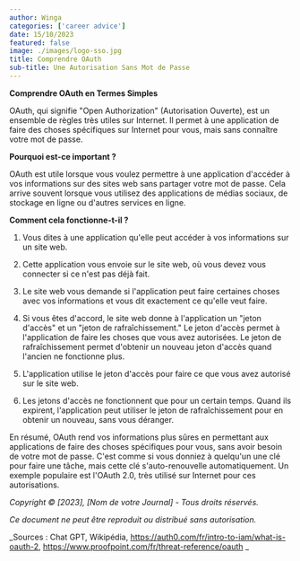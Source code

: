 ```yaml
---
author: Winga
categories: ['career advice']
date: 15/10/2023
featured: false
image: ./images/logo-sso.jpg
title: Comprendre OAuth
sub-title: Une Autorisation Sans Mot de Passe
---
```


**Comprendre OAuth en Termes Simples**

OAuth, qui signifie "Open Authorization" (Autorisation Ouverte), est un ensemble de règles très utiles sur Internet. Il permet à une application de faire des choses spécifiques sur Internet pour vous, mais sans connaître votre mot de passe.

**Pourquoi est-ce important ?**

OAuth est utile lorsque vous voulez permettre à une application d'accéder à vos informations sur des sites web sans partager votre mot de passe. Cela arrive souvent lorsque vous utilisez des applications de médias sociaux, de stockage en ligne ou d'autres services en ligne.

**Comment cela fonctionne-t-il ?**

1. Vous dites à une application qu'elle peut accéder à vos informations sur un site web.

2. Cette application vous envoie sur le site web, où vous devez vous connecter si ce n'est pas déjà fait.

3. Le site web vous demande si l'application peut faire certaines choses avec vos informations et vous dit exactement ce qu'elle veut faire.

4. Si vous êtes d'accord, le site web donne à l'application un "jeton d'accès" et un "jeton de rafraîchissement." Le jeton d'accès permet à l'application de faire les choses que vous avez autorisées. Le jeton de rafraîchissement permet d'obtenir un nouveau jeton d'accès quand l'ancien ne fonctionne plus.

5. L'application utilise le jeton d'accès pour faire ce que vous avez autorisé sur le site web.

6. Les jetons d'accès ne fonctionnent que pour un certain temps. Quand ils expirent, l'application peut utiliser le jeton de rafraîchissement pour en obtenir un nouveau, sans vous déranger.

En résumé, OAuth rend vos informations plus sûres en permettant aux applications de faire des choses spécifiques pour vous, sans avoir besoin de votre mot de passe. C'est comme si vous donniez à quelqu'un une clé pour faire une tâche, mais cette clé s'auto-renouvelle automatiquement. Un exemple populaire est l'OAuth 2.0, très utilisé sur Internet pour ces autorisations.

_Copyright © [2023], [Nom de votre Journal] - Tous droits réservés._

_Ce document ne peut être reproduit ou distribué sans autorisation._

_Sources : Chat GPT, Wikipédia, https://auth0.com/fr/intro-to-iam/what-is-oauth-2, https://www.proofpoint.com/fr/threat-reference/oauth _
